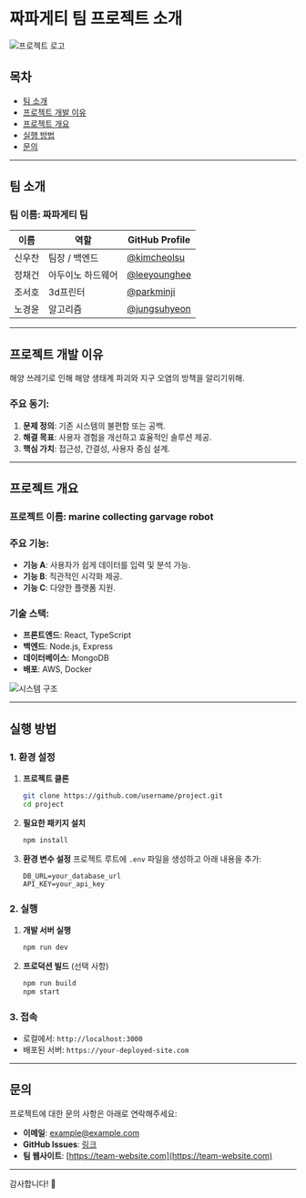 # 짜파게티 팀 프로젝트 소개
 
![프로젝트 로고](https://www.google.com/imgres?q=%EC%A7%9C%ED%8C%8C%EA%B2%8C%ED%8B%B0&imgurl=https%3A%2F%2Fi.namu.wiki%2Fi%2FvPRJ7-npvg6YnMOxk0IKiXGStg6As6_e13TmVrhdEhG7bOLamBQCBBTZt6rGGmXoVY6FPDKHcRWYE4R8sqVtug.webp&imgrefurl=https%3A%2F%2Fnamu.wiki%2Fw%2F%25EC%25A7%259C%25ED%258C%258C%25EA%25B2%258C%25ED%258B%25B0&docid=IhSVE7i-nDyShM&tbnid=_EI3a2AEoXALXM&vet=12ahUKEwjZsZPwi7iKAxUCsVYBHfj9KYYQM3oECFUQAA..i&w=434&h=434&hcb=2&ved=2ahUKEwjZsZPwi7iKAxUCsVYBHfj9KYYQM3oECFUQAA)

## 목차
- [팀 소개](#팀-소개)
- [프로젝트 개발 이유](#프로젝트-개발-이유)
- [프로젝트 개요](#프로젝트-개요)
- [실행 방법](#실행-방법)
- [문의](#문의)

---

## 팀 소개

### 팀 이름: 짜파게티 팀

| 이름          | 역할           | GitHub Profile                                   |
|---------------|----------------|-------------------------------------------------|
| 신우찬       | 팀장 / 백엔드  | [@kimcheolsu](https://github.com/kimcheolsu)   |
| 정채건       | 아두이노 하드웨어     | [@leeyounghee](https://github.com/leeyounghee) |
| 조서호       | 3d프린터       | [@parkminji](https://github.com/parkminji)     |
| 노경윤       | 알고리즘  | [@jungsuhyeon](https://github.com/jungsuhyeon) |

---

## 프로젝트 개발 이유

해양 쓰레기로 인해 해양 생태계 파괴와 지구 오염의 방책을 알리기위해. 

### 주요 동기:
1. **문제 정의**: 기존 시스템의 불편함 또는 공백.
2. **해결 목표**: 사용자 경험을 개선하고 효율적인 솔루션 제공.
3. **핵심 가치**: 접근성, 간결성, 사용자 중심 설계.

---

## 프로젝트 개요

### 프로젝트 이름: **marine collecting garvage robot**

### 주요 기능:
- **기능 A**: 사용자가 쉽게 데이터를 입력 및 분석 가능.
- **기능 B**: 직관적인 시각화 제공.
- **기능 C**: 다양한 플랫폼 지원.

### 기술 스택:
- **프론트엔드**: React, TypeScript
- **백엔드**: Node.js, Express
- **데이터베이스**: MongoDB
- **배포**: AWS, Docker

![시스템 구조](https://via.placeholder.com/800x400)

---

## 실행 방법

### 1. 환경 설정
1. **프로젝트 클론**
   ```bash
   git clone https://github.com/username/project.git
   cd project
   ```

2. **필요한 패키지 설치**
   ```bash
   npm install
   ```

3. **환경 변수 설정**
   프로젝트 루트에 `.env` 파일을 생성하고 아래 내용을 추가:
   ```env
   DB_URL=your_database_url
   API_KEY=your_api_key
   ```

### 2. 실행
1. **개발 서버 실행**
   ```bash
   npm run dev
   ```

2. **프로덕션 빌드** (선택 사항)
   ```bash
   npm run build
   npm start
   ```

### 3. 접속
   - 로컬에서: `http://localhost:3000`
   - 배포된 서버: `https://your-deployed-site.com`

---

## 문의

프로젝트에 대한 문의 사항은 아래로 연락해주세요:

- **이메일**: example@example.com
- **GitHub Issues**: [링크](https://github.com/username/project/issues)
- **팀 웹사이트**: [https://team-website.com](https://team-website.com)

---

감사합니다! 🙌
